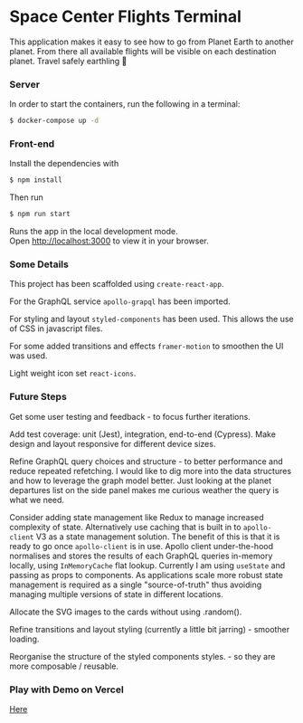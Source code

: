 # Space Center Flights Terminal
This application makes it easy to see how to go from Planet Earth to another planet. From there all available flights will be visible on each destination planet. Travel safely earthling 🚀

### Server
In order to start the containers, run the following in a terminal:

```sh
$ docker-compose up -d
```

### Front-end

Install the dependencies with 

```sh
$ npm install
```

Then run 
```sh
$ npm run start
```

Runs the app in the local development mode.\
Open [http://localhost:3000](http://localhost:3000) to view it in your browser.

### Some Details
This project has been scaffolded using `create-react-app`. 

For the GraphQL service `apollo-grapql` has been imported. 

For styling and layout `styled-components` has been used. This allows the use of CSS in javascript files. 

For some added transitions and effects `framer-motion` to smoothen the UI was used. 

Light weight icon set `react-icons`.

### Future Steps
Get some user testing and feedback - to focus further iterations.

Add test coverage: unit (Jest), integration, end-to-end (Cypress). Make design and layout responsive for different device sizes. 

Refine GraphQL query choices and structure - to better performance and reduce repeated refetching. I would like to dig more into the data structures and how to leverage the graph model better. Just looking at the planet departures list on the side panel makes me curious weather the query is what we need. 

Consider adding state management like Redux to manage increased complexity of state. Alternatively use caching that is built in to `apollo-client` V3 as a state management solution. The benefit of this is that it is ready to go once `apollo-client` is in use. Apollo client under-the-hood normalises and stores the results of each GraphQL queries in-memory locally, using `InMemoryCache` flat lookup. Currently I am using `useState` and passing as props to components. As applications scale more robust state management is required as a single "source-of-truth" thus avoiding managing multiple versions of state in different locations. 

Allocate the SVG images to the cards without using .random().

Refine transitions and layout styling (currently a little bit jarring) - smoother loading.

Reorganise the structure of the styled components styles. - so they are more composable / reusable.

### Play with Demo on Vercel

[Here](https://space-center-filghts-terminal.vercel.app/)
